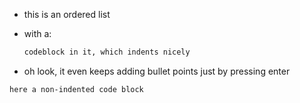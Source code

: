 - this is an ordered list

- with a:

	```bash
	codeblock in it, which indents nicely
	```

- oh look, it even keeps adding bullet points just by pressing enter

```bash
here a non-indented code block
```

